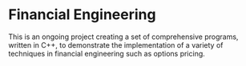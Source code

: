 # Financial Engineering
 This is an ongoing project creating a set of comprehensive programs, written in C++, to demonstrate the implementation of a variety of techniques in financial engineering such as options pricing.

